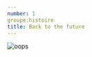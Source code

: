 ```yaml
---
number: 1
groupe:histoire
title: Back to the future
---
```


![oops](http://i2.cdscdn.com/pdt2/3/0/8/1/700x700/auc5050293108308/rw/affiche-du-film-retour-vers-le.jpg "Java ?") 
